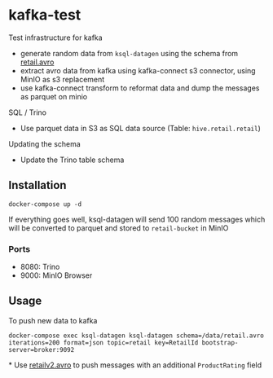 # kafka-test

Test infrastructure for kafka
  - generate random data from `ksql-datagen` using the schema from [retail.avro](test_data/retail.avro)
  - extract avro data from kafka using kafka-connect s3 connector, using MinIO as s3 replacement
  - use kafka-connect transform to reformat data and dump the messages as parquet on minio

SQL / Trino
  - Use parquet data in S3 as SQL data source (Table: `hive.retail.retail`)

Updating the schema
  - Update the Trino table schema


## Installation

```
docker-compose up -d
```
If everything goes well, ksql-datagen will send 100 random messages which will be converted to parquet and stored to `retail-bucket` in MinIO

### Ports
 - 8080: Trino
 - 9000: MinIO Browser

 ## Usage

To push new data to kafka
 ```
 docker-compose exec ksql-datagen ksql-datagen schema=/data/retail.avro iterations=200 format=json topic=retail key=RetailId bootstrap-server=broker:9092
```

\* Use [retailv2.avro]('data/retailv2.avro') to push messages with an additional `ProductRating` field